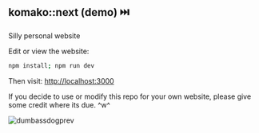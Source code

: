 ## komako::next (demo) ⏭️

Silly personal website

Edit or view the website:

```bash
npm install; npm run dev
```

Then visit: [http://localhost:3000](http://localhost:3000)

If you decide to use or modify this repo for your own website, please give some credit where its due. ^w^

![dumbassdogprev](https://github.com/user-attachments/assets/b84fdaf6-037d-4c96-a1b8-7cf58f91c946)
